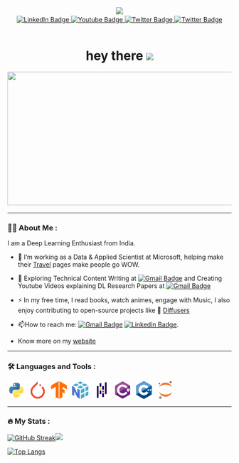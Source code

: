 <div id="header" align="center">
  <img src="https://media.giphy.com/media/du3J3cXyzhj75IOgvA/giphy.gif" width="100"/>
  <div id="badges">
    <a href="https://www.linkedin.com/in/ayushtues/">
      <img src="https://img.shields.io/badge/LinkedIn-blue?style=for-the-badge&logo=linkedin&logoColor=white" alt="LinkedIn Badge"/>
    </a>
    <a href="https://www.youtube.com/channel/UCGEWHZv8Gn10Lk56PzCeFMA">
      <img src="https://img.shields.io/badge/YouTube-red?style=for-the-badge&logo=youtube&logoColor=white" alt="Youtube Badge"/>
    </a>
    <a href="https://twitter.com/ayush_tues">
      <img src="https://img.shields.io/badge/Twitter-blue?style=for-the-badge&logo=twitter&logoColor=white" alt="Twitter Badge"/>
    </a>
    <a href="https://medium.com/@ayushtues">
      <img src="https://img.shields.io/badge/Medium-12100E?style=for-the-badge&logo=medium&logoColor=white" alt="Twitter Badge"/>
    </a>
  </div>
  <img src="https://komarev.com/ghpvc/?username=ayushtues&style=flat-square&color=blue" alt=""/>
  <h1>
    hey there
    <img src="https://media.giphy.com/media/hvRJCLFzcasrR4ia7z/giphy.gif" width="30px"/>
  </h1>
</div>

<div align="center">
  <img src="https://media.giphy.com/media/dWesBcTLavkZuG35MI/giphy.gif" width="600" height="300"/>
</div>

---

### :man_technologist: About Me :
I am a Deep Learning Enthusiast from India.
- :telescope: I’m working as a Data & Applied Scientist at Microsoft, helping make their [Travel](https://www.bing.com/travel?toWww=1&redig=B579CF7BAE8F4CD8BF5D7348E149542C&form=UNKHUB&entrypoint=UNKHUB) pages make people go WOW.

- :seedling: Exploring Technical Content Writing at   [![Gmail Badge](https://img.shields.io/badge/Medium-12100E?style=for-the-badge&logo=medium&logoColor=white)](https://medium.com/@ayushtues) and Creating Youtube Videos explaining DL Research Papers at   [![Gmail Badge](https://img.shields.io/badge/YouTube-red?style=for-the-badge&logo=youtube&logoColor=white)](https://www.youtube.com/channel/UCGEWHZv8Gn10Lk56PzCeFMA)

- :zap: In my free time, I read books, watch animes, engage with Music, I also enjoy contributing to open-source projects like :firecracker: [Diffusers](https://github.com/huggingface/diffusers) 

- :mailbox:How to reach me:  [![Gmail Badge](https://img.shields.io/badge/-ayushtues-red?style=flat&logo=gmail&logoColor=white)](mailto:ayushtues@gmail.com)
[![Linkedin Badge](https://img.shields.io/badge/-ayushtues-blue?style=flat&logo=Linkedin&logoColor=white)](https://www.linkedin.com/in/ayushtues/).

- Know more on my [website](http://ayushtues.github.io/)

---

### :hammer_and_wrench: Languages and Tools :
<div>
  <img src="https://raw.githubusercontent.com/devicons/devicon/1119b9f84c0290e0f0b38982099a2bd027a48bf1/icons/python/python-original.svg" title="Python" alt="Python" width="40" height="40"/>&nbsp;
<img src="https://raw.githubusercontent.com/devicons/devicon/1119b9f84c0290e0f0b38982099a2bd027a48bf1/icons/pytorch/pytorch-original.svg" title="Pytorch" alt="Pytorch" width="40" height="40"/>&nbsp;
<img src="https://raw.githubusercontent.com/devicons/devicon/1119b9f84c0290e0f0b38982099a2bd027a48bf1/icons/tensorflow/tensorflow-original.svg" title="Tensorflow" alt="Tensorflow" width="40" height="40"/>&nbsp;
<img src="https://raw.githubusercontent.com/devicons/devicon/1119b9f84c0290e0f0b38982099a2bd027a48bf1/icons/numpy/numpy-original.svg" title="Tensorflow" alt="Tensorflow" width="40" height="40"/>&nbsp;
<img src="https://raw.githubusercontent.com/devicons/devicon/1119b9f84c0290e0f0b38982099a2bd027a48bf1/icons/pandas/pandas-original.svg" title="Tensorflow" alt="Tensorflow" width="40" height="40"/>&nbsp;
<img src="https://raw.githubusercontent.com/devicons/devicon/1119b9f84c0290e0f0b38982099a2bd027a48bf1/icons/csharp/csharp-original.svg" title="Tensorflow" alt="Tensorflow" width="40" height="40"/>&nbsp;
<img src="https://raw.githubusercontent.com/devicons/devicon/1119b9f84c0290e0f0b38982099a2bd027a48bf1/icons/cplusplus/cplusplus-original.svg" title="Tensorflow" alt="Tensorflow" width="40" height="40"/>&nbsp;
<img src="https://raw.githubusercontent.com/devicons/devicon/1119b9f84c0290e0f0b38982099a2bd027a48bf1/icons/jupyter/jupyter-original.svg" title="Tensorflow" alt="Tensorflow" width="40" height="40"/>&nbsp;
</div>

---

### :fire: My Stats :
[![GitHub Streak](http://github-readme-streak-stats.herokuapp.com?user=ayushtues&theme=dark&background=000000)](https://git.io/streak-stats)<img src="https://github-readme-stats.vercel.app/api?username=ayushtues&show_icons=true&theme=dark&rank_icon=github">

[![Top Langs](https://github-readme-stats.vercel.app/api/top-langs/?username=ayushtues&layout=compact&theme=vision-friendly-dark)](https://github.com/anuraghazra/github-readme-stats)


